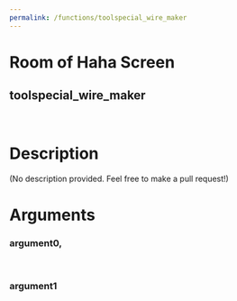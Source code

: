 ```yaml
---
permalink: /functions/toolspecial_wire_maker
---
```

# Room of Haha Screen  
## toolspecial_wire_maker  
&nbsp;  
# Description  
(No description provided. Feel free to make a pull request!) 
&nbsp;  
# Arguments
### argument0, 

&nbsp;  
### argument1

&nbsp;  



